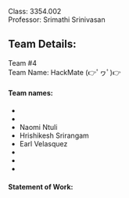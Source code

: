 Class: 3354.002
<br>Professor: Srimathi Srinivasan

<h2>Team Details:</h2>
Team #4
<br>Team Name: HackMate (👉ﾟヮﾟ)👉
<br><h4>Team names:</h4>

- 
- 
- Naomi Ntuli
- Hrishikesh Srirangam
- Earl Velasquez 
- 
-
-

<h4>Statement of Work: </h4>

